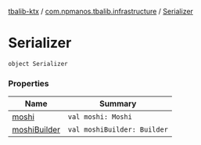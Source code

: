 [tbalib-ktx](../../index.md) / [com.npmanos.tbalib.infrastructure](../index.md) / [Serializer](./index.md)

# Serializer

`object Serializer`

### Properties

| Name | Summary |
|---|---|
| [moshi](moshi.md) | `val moshi: Moshi` |
| [moshiBuilder](moshi-builder.md) | `val moshiBuilder: Builder` |
